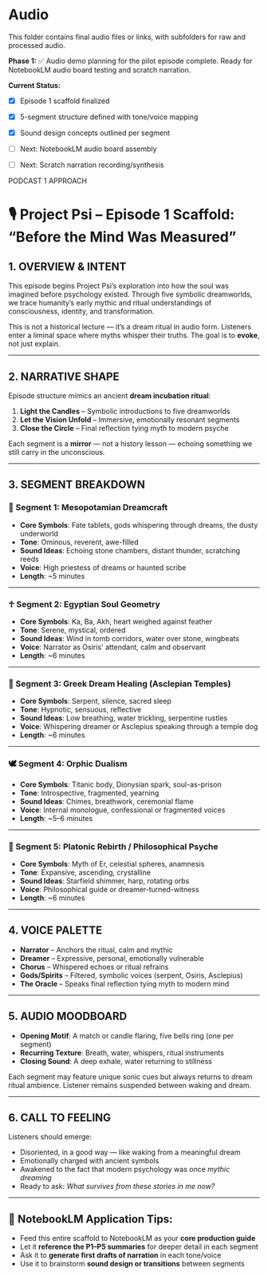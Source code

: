 # Audio

This folder contains final audio files or links, with subfolders for raw and processed audio.

**Phase 1:** ✅ Audio demo planning for the pilot episode complete. Ready for NotebookLM audio board testing and scratch narration.

**Current Status:**
- [x] Episode 1 scaffold finalized
- [x] 5-segment structure defined with tone/voice mapping
- [x] Sound design concepts outlined per segment
- [ ] Next: NotebookLM audio board assembly
- [ ] Next: Scratch narration recording/synthesis


PODCAST 1 APPROACH
# 🎙️ Project Psi – Episode 1 Scaffold: “Before the Mind Was Measured”

## 1. OVERVIEW & INTENT

This episode begins Project Psi’s exploration into how the soul was imagined before psychology existed. Through five symbolic dreamworlds, we trace humanity’s early mythic and ritual understandings of consciousness, identity, and transformation.

This is not a historical lecture — it’s a dream ritual in audio form. Listeners enter a liminal space where myths whisper their truths. The goal is to **evoke**, not just explain.

---

## 2. NARRATIVE SHAPE

Episode structure mimics an ancient **dream incubation ritual**:

1. **Light the Candles** – Symbolic introductions to five dreamworlds
2. **Let the Vision Unfold** – Immersive, emotionally resonant segments
3. **Close the Circle** – Final reflection tying myth to modern psyche

Each segment is a **mirror** — not a history lesson — echoing something we still carry in the unconscious.

---

## 3. SEGMENT BREAKDOWN

### 🔮 Segment 1: Mesopotamian Dreamcraft  
- **Core Symbols**: Fate tablets, gods whispering through dreams, the dusty underworld  
- **Tone**: Ominous, reverent, awe-filled  
- **Sound Ideas**: Echoing stone chambers, distant thunder, scratching reeds  
- **Voice**: High priestess of dreams or haunted scribe  
- **Length**: ~5 minutes  

---

### ☥ Segment 2: Egyptian Soul Geometry  
- **Core Symbols**: Ka, Ba, Akh, heart weighed against feather  
- **Tone**: Serene, mystical, ordered  
- **Sound Ideas**: Wind in tomb corridors, water over stone, wingbeats  
- **Voice**: Narrator as Osiris' attendant, calm and observant  
- **Length**: ~6 minutes  

---

### 🐍 Segment 3: Greek Dream Healing (Asclepian Temples)  
- **Core Symbols**: Serpent, silence, sacred sleep  
- **Tone**: Hypnotic, sensuous, reflective  
- **Sound Ideas**: Low breathing, water trickling, serpentine rustles  
- **Voice**: Whispering dreamer or Asclepius speaking through a temple dog  
- **Length**: ~6 minutes  

---

### 🕊️ Segment 4: Orphic Dualism  
- **Core Symbols**: Titanic body, Dionysian spark, soul-as-prison  
- **Tone**: Introspective, fragmented, yearning  
- **Sound Ideas**: Chimes, breathwork, ceremonial flame  
- **Voice**: Internal monologue, confessional or fragmented voices  
- **Length**: ~5–6 minutes  

---

### 🌌 Segment 5: Platonic Rebirth / Philosophical Psyche  
- **Core Symbols**: Myth of Er, celestial spheres, anamnesis  
- **Tone**: Expansive, ascending, crystalline  
- **Sound Ideas**: Starfield shimmer, harp, rotating orbs  
- **Voice**: Philosophical guide or dreamer-turned-witness  
- **Length**: ~6 minutes  

---

## 4. VOICE PALETTE

- **Narrator** – Anchors the ritual, calm and mythic  
- **Dreamer** – Expressive, personal, emotionally vulnerable  
- **Chorus** – Whispered echoes or ritual refrains  
- **Gods/Spirits** – Filtered, symbolic voices (serpent, Osiris, Asclepius)  
- **The Oracle** – Speaks final reflection tying myth to modern mind  

---

## 5. AUDIO MOODBOARD

- **Opening Motif**: A match or candle flaring, five bells ring (one per segment)  
- **Recurring Texture**: Breath, water, whispers, ritual instruments  
- **Closing Sound**: A deep exhale, water returning to stillness  

Each segment may feature unique sonic cues but always returns to dream ritual ambience. Listener remains suspended between waking and dream.

---

## 6. CALL TO FEELING

Listeners should emerge:

- Disoriented, in a good way — like waking from a meaningful dream  
- Emotionally charged with ancient symbols  
- Awakened to the fact that modern psychology was once *mythic dreaming*  
- Ready to ask: *What survives from these stories in me now?*

---

## 🧠 NotebookLM Application Tips:

- Feed this entire scaffold to NotebookLM as your **core production guide**
- Let it **reference the P1–P5 summaries** for deeper detail in each segment
- Ask it to **generate first drafts of narration** in each tone/voice
- Use it to brainstorm **sound design or transitions** between segments

